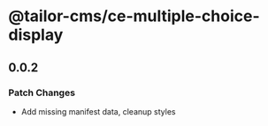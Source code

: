 # @tailor-cms/ce-multiple-choice-display

## 0.0.2

### Patch Changes

- Add missing manifest data, cleanup styles
